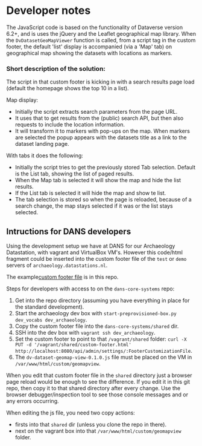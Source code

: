 Developer notes
===============

The JavaScript code is based on the functionality of Dataverse version 6.2+, and is uses the jQuery and the Leaflet geographical map library. 
When the `DvDatasetGeoMapViewer` function is called, from a script tag in the custom footer, the default 'list' display is accompanied (via a 'Map' tab) on geographical map showing the datasets with locations as markers. 

### Short description of the solution: 

The script in that custom footer is kicking in with a search results page load (default the homepage shows the top 10 in a list). 

Map display: 
 - Initially the script extracts search parameters from the page URL. 
 - It uses that to get results from the (public) search API, but then also requests to include the location information. 
 - It will transform it to markers with pop-ups on the map. 
   When markers are selected the popup appears with the datasets title as a link to the dataset landing page. 

With tabs it does the following: 
 - Initially the script tries to get the previously stored Tab selection. 
   Default is the List tab, showing the list of paged results. 
 - When the Map tab is selected it will show the map and hide the list results. 
 - If the List tab is selected it will hide the map and show te list. 
 - The tab selection is stored so when the page is reloaded, because of a search change, the map stays selected if it was or the list stays selected. 


## Intructions for DANS developers

Using the development setup we have at DANS for our Archaeology Datastation, with vagrant and VirtualBox VM's. 
However this code/html fragment could be inserted into the custom footer file of the `test` or `demo` servers of `archaeology.datastations.nl`. 

The example[custom footer file](./examples/custom-footer.html) is in this repo. 

Steps for developers with access to on the `dans-core-systems` repo:
1. Get into the repo directory (assuming you have everything in place for the standard development). 
2. Start the archaeology dev box with `start-preprovisioned-box.py dev_vocabs dev_archaeology`.
3. Copy the custom footer file into the `dans-core-systems/shared` dir. 
4. SSH into the dev box with `vagrant ssh dev_archaeology`.
5. Set the custom footer to point to that `/vagrant/shared` folder: `curl -X PUT -d '/vagrant/shared/custom-footer.html' http://localhost:8080/api/admin/settings/:FooterCustomizationFile`. 
6. The `dv-dataset-geomap-view-0.1.0.js` file must be placed on the VM in `/var/www/html/custom/geomapview`. 

When you edit that custom footer file in the `shared` directory just a browser page reload would be enough to see the difference. If you edit it in this git repo, then copy it to that shared directory after every change. Use the browser debugger/inspection tool to see those console messages and or any errors occurring. 

When editing the js file, you need two copy actions:
- firsts into that `shared` dir (unless you clone the repo in there).
- next on the vagrant box into that `/var/www/html/custom/geomapview` folder. 
